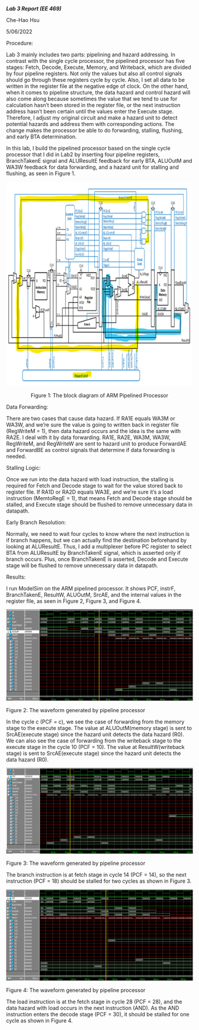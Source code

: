 ***Lab 3 Report (EE 469)***

Che-Hao Hsu

5/06/2022

Procedure:

Lab 3 mainly includes two parts: pipelining and hazard addressing. In contrast with the single cycle processor, the pipelined processor has five stages: Fetch, Decode, Execute, Memory, and Writeback, which are divided by four pipeline registers. Not only the values but also all control signals should go through these registers cycle by cycle. Also, I set all data to be written in the register file at the negative edge of clock. On the other hand, when it comes to pipeline structure, the data hazard and control hazard will also come along because sometimes the value that we tend to use for calculation hasn’t been stored in the register file, or the next instruction address hasn’t been certain until the values enter the Execute stage. Therefore, I adjust my original circuit and make a hazard unit to detect potential hazards and address them with corresponding actions. The change makes the processor be able to do forwarding, stalling, flushing, and early BTA determination.

In this lab, I build the pipelined processor based on the single cycle processor that I did in Lab2 by inserting four pipeline registers, BranchTakenE signal and ALUResultE feedback for early BTA, ALUOutM and WA3W feedback for data forwarding, and a hazard unit for stalling and flushing, as seen in Figure 1.
 


<p align = "center">
<img src="https://github.com/Howard-121/Computer_Architecture_I/blob/master/ARM%20Pipelined%20Processor/images/Block%20Diagram.png" width="700" height="550" />
<p align = "center">
Figure 1: The block diagram of ARM Pipelined Processor




Data Forwarding:

There are two cases that cause data hazard. If RA1E equals WA3M or WA3W, and we’re sure the value is going to written back in register file (RegWriteM = 1), then data hazard occurs and the idea is the same with RA2E. I deal with it by data forwarding. RA1E, RA2E, WA3M, WA3W, RegWriteM, and RegWriteW are sent to hazard unit to produce ForwardAE and ForwardBE as control signals that determine if data forwarding is needed.

Stalling Logic:

Once we run into the data hazard with load instruction, the stalling is required for Fetch and Decode stage to wait for the value stored back to register file. If RA1D or RA2D equals WA3E, and we’re sure it’s a load instruction (MemtoRegE = 1), that means Fetch and Decode stage should be stalled, and Execute stage should be flushed to remove unnecessary data in datapath.

Early Branch Resolution:

Normally, we need to wait four cycles to know where the next instruction is if branch happens, but we can actually find the destination beforehand by looking at ALUResultE. Thus, I add a multiplexer before PC register to select BTA from ALUResultE by BranchTakenE signal, which is asserted only if branch occurs. Plus, once BranchTakenE is asserted, Decode and Execute stage will be flushed to remove unnecessary data in datapath.

Results:

I run ModelSim on the ARM pipelined processor. It shows PCF, instrF, BranchTakenE, ResultW, ALUOutM, SrcAE, and the internal values in the register file, as seen in Figure 2, Figure 3, and Figure 4.

![Figure 2](https://github.com/Howard-121/Computer_Architecture_I/blob/master/ARM%20Pipelined%20Processor/images/pipelined%20processor%20waveform1.png)

Figure 2: The waveform generated by pipeline processor

In the cycle c (PCF = c), we see the case of forwarding from the memory stage to the execute stage. The value at ALUOutM(memory stage) is sent to SrcAE(execute stage) since the hazard unit detects the data hazard (R0). We can also see the case of forwarding from the writeback stage to the execute stage in the cycle 10 (PCF = 10). The value at ResultW(writeback stage) is sent to SrcAE(execute stage) since the hazard unit detects the data hazard (R0).

![Figure 3](https://github.com/Howard-121/Computer_Architecture_I/blob/master/ARM%20Pipelined%20Processor/images/pipelined%20processor%20waveform2.png)

Figure 3: The waveform generated by pipeline processor

The branch instruction is at fetch stage in cycle 14 (PCF = 14), so the next instruction (PCF = 18) should be stalled for two cycles as shown in Figure 3.

![Figure 4](https://github.com/Howard-121/Computer_Architecture_I/blob/master/ARM%20Pipelined%20Processor/images/pipelined%20processor%20waveform3.png)
 
Figure 4: The waveform generated by pipeline processor

The load instruction is at the fetch stage in cycle 28 (PCF = 28), and the data hazard with load occurs in the next instruction (AND). As the AND instruction enters the decode stage (PCF = 30), it should be stalled for one cycle as shown in Figure 4.
